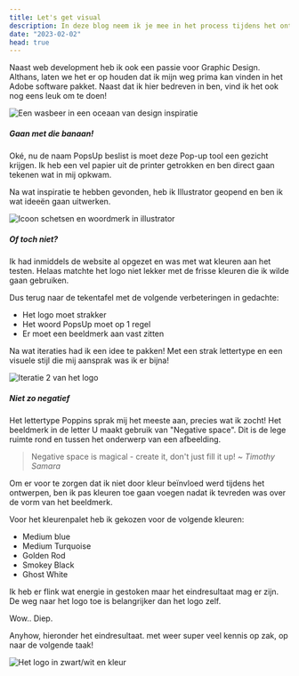 ```yaml
---
title: Let's get visual
description: In deze blog neem ik je mee in het process tijdens het ontwerpen van het logo van PopsUp.
date: "2023-02-02"
head: true
---
```


Naast web development heb ik ook een passie voor Graphic Design. Althans, laten we het er op houden dat ik mijn weg prima kan vinden in het Adobe software pakket. Naast dat ik hier bedreven in ben, vind ik het ook nog eens leuk om te doen!

![Een wasbeer in een oceaan van design inspiratie](/assets/images/static/lets-get-visual_4.jpg "Voel de passie..")

##### Gaan met die banaan!

Oké, nu de naam PopsUp beslist is moet deze Pop-up tool een gezicht krijgen. Ik heb een vel papier uit de printer getrokken en ben direct gaan tekenen wat in mij opkwam.

Na wat inspiratie te hebben gevonden, heb ik Illustrator geopend en ben ik wat ideeën gaan uitwerken.

![Icoon schetsen en woordmerk in illustrator](/assets/images/static/lets-get-visual_1.jpg "De eerste uitgewerkte concepten")

##### Of toch niet?

Ik had inmiddels de website al opgezet en was met wat kleuren aan het testen. Helaas matchte het logo niet lekker met de frisse kleuren die ik wilde gaan gebruiken.

Dus terug naar de tekentafel met de volgende verbeteringen in gedachte:

- Het logo moet strakker
- Het woord PopsUp moet op 1 regel
- Er moet een beeldmerk aan vast zitten

Na wat iteraties had ik een idee te pakken! Met een strak lettertype en een visuele stijl die mij aansprak was ik er bijna!

![Iteratie 2 van het logo](/assets/images/static/lets-get-visual_2.jpg "Een aantal probeersels")

##### Niet zo negatief

Het lettertype Poppins sprak mij het meeste aan, precies wat ik zocht! Het beeldmerk in de letter U maakt gebruik van "Negative space". Dit is de lege ruimte rond en tussen het onderwerp van een afbeelding.

<blockquote>
    Negative space is magical - create it, don't just fill it up!
    <cite>~ Timothy Samara</cite>
</blockquote>

Om er voor te zorgen dat ik niet door kleur beïnvloed werd tijdens het ontwerpen, ben ik pas kleuren toe gaan voegen nadat ik tevreden was over de vorm van het beeldmerk.

Voor het kleurenpalet heb ik gekozen voor de volgende kleuren:

<ul class="colorPalette">
    <li>Medium blue</li>
    <li>Medium Turquoise</li>
    <li>Golden Rod</li>
    <li>Smokey Black</li>
    <li>Ghost White</li>
</ul>

Ik heb er flink wat energie in gestoken maar het eindresultaat mag er zijn. De weg naar het logo toe is belangrijker dan het logo zelf.

Wow.. Diep.

Anyhow, hieronder het eindresultaat. met weer super veel kennis op zak, op naar de volgende taak!

![Het logo in zwart/wit en kleur](/assets/images/static/lets-get-visual_3.jpg "Het logo in zwart wit en kleur")
